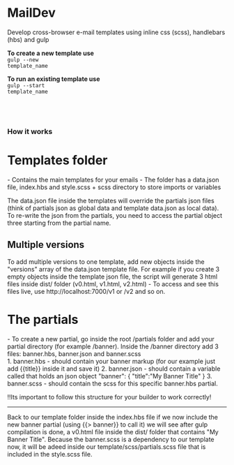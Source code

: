 # MailDev
Develop cross-browser e-mail templates using inline css (scss), handlebars (hbs) and gulp

<b>To create a new template use</b> <br /> 
<code>gulp --new template_name</code>

<b>To run an existing template use</b> <br /> 
<code>gulp --start template_name</code>
<br /><br /> <br /> <br /> 

### How it works
<h1>Templates folder</h1>
- Contains the main templates for your emails
- The folder has a data.json file, index.hbs and style.scss + scss directory to store imports or variables

The data.json file inside the templates will override the partials json files (think of partials json as global data and template data.json as local data). To re-write the json from the partials, you need to access the partial object three starting from the partial name.

## Multiple versions<br />
To add multiple versions to one template, add new objects inside the "versions" array of the data.json template file. For example if you create 3 empty objects inside the template json file, the script will generate 3 html files inside dist/ folder (v0.html, v1.html, v2.html) - To access and see this files live, use http://localhost:7000/v1 or /v2 and so on.

<h1>The partials</h1>
- To create a new partial, go inside the root /partials folder and add your partial directory (for example /banner). Inside the /banner directory add 3 files: banner.hbs, banner.json and banner.scss

<br />
1. banner.hbs - should contain your banner markup (for our example just add {{title}} inside it and save it)
2. banner.json - should contain a variable called that holds an json object "banner": { "title":"My Banner Title" } 
3. banner.scss - should contain the scss for this specific banner.hbs partial.

!!Its important to follow this structure for your builder to work correctly!
<hr />

Back to our template folder inside the index.hbs file if we now include the new banner partial (using {{> banner}} to call it) we will see after gulp compilation is done, a v0.html file inside the dist/ folder that contains "My Banner Title". Because the banner.scss is a dependency to our template now, it will be adeed inside our template/scss/partials.scss file that is included in the style.scss file.


